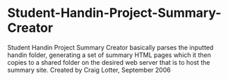 Student-Handin-Project-Summary-Creator
======================================

Student Handin Project Summary Creator basically parses the inputted handin folder, generating a set of summary HTML pages which it then copies to a shared folder on the desired web server that is to host the summary site. Created by Craig Lotter, September 2006
